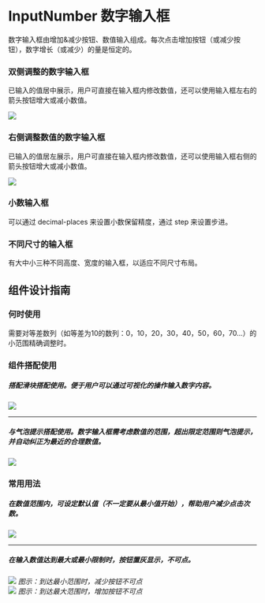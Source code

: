 # InputNumber 数字输入框

数字输入框由增加\&减少按钮、数值输入组成。每次点击增加按钮（或减少按钮），数字增长（或减少）的量是恒定的。





### 双侧调整的数字输入框

已输入的值居中展示，用户可直接在输入框内修改数值，还可以使用输入框左右的箭头按钮增大或减小数值。

<img src="https://oteam-tdesign-1258344706.cos.ap-guangzhou.myqcloud.com/site/design/image2020-8-19_15-28-23.png"/>

### 右侧调整数值的数字输入框

已输入的值居左展示，用户可直接在输入框内修改数值，还可以使用输入框右侧的箭头按钮增大或减小数值。

<img src="https://oteam-tdesign-1258344706.cos.ap-guangzhou.myqcloud.com/site/design/image2020-8-19_15-31-6.png"/>
  
### 小数输入框

可以通过 decimal-places 来设置小数保留精度，通过 step 来设置步进。

### 不同尺寸的输入框

有大中小三种不同高度、宽度的输入框，以适应不同尺寸布局。

## 组件设计指南


### 何时使用

需要对等差数列（如等差为10的数列：0，10，20，30，40，50，60，70...）的小范围精确调整时。



### 组件搭配使用

##### 搭配滑块搭配使用。便于用户可以通过可视化的操作输入数字内容。

<img src="https://oteam-tdesign-1258344706.cos.ap-guangzhou.myqcloud.com/site/design/input%20number-1.png"/>

<hr />

##### 与气泡提示搭配使用。数字输入框需考虑数值的范围，超出限定范围则气泡提示，并自动纠正为最近的合理数值。

<img src="https://oteam-tdesign-1258344706.cos.ap-guangzhou.myqcloud.com/site/design/%E6%95%B0%E5%AD%97%E8%BE%93%E5%85%A5%E6%A1%86-----2.png"/>



### 常用用法

##### 在数值范围内，可设定默认值（不一定要从最小值开始），帮助用户减少点击次数。

<div class="legend">
  <div class="item">
   <img src="https://oteam-tdesign-1258344706.cos.ap-guangzhou.myqcloud.com/site/design/input%20number-3.png"/>
  </div>

  <div class="item">
  </div>
</div>

<hr />

##### 在输入数值达到最大或最小限制时，按钮置灰显示，不可点。  
<div class="legend">
  <div class="item">
   <img src="https://oteam-tdesign-1258344706.cos.ap-guangzhou.myqcloud.com/site/design/input%20number-4.png"/>
    <em>图示：到达最小范围时，减少按钮不可点</em>
  </div>

  <div class="item">
   <img src="https://oteam-tdesign-1258344706.cos.ap-guangzhou.myqcloud.com/site/design/input%20number-5.png"/>
    <em>图示：到达最大范围时，增加按钮不可点</em>

  </div>
</div>
  

